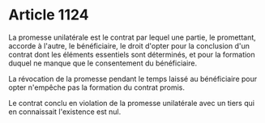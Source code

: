 # Article 1124

<p>La promesse unilatérale est le contrat par lequel une partie, le promettant, accorde à l'autre, le bénéficiaire, le droit d'opter pour la conclusion d'un contrat dont les éléments essentiels sont déterminés, et pour la formation duquel ne manque que le consentement du bénéficiaire. </p><p> La révocation de la promesse pendant le temps laissé au bénéficiaire pour opter n'empêche pas la formation du contrat promis. </p><p> Le contrat conclu en violation de la promesse unilatérale avec un tiers qui en connaissait l'existence est nul. </p>